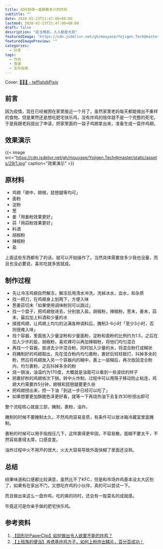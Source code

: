 ```yaml
---
title: 如何获得一盘酥脆多汁的炸鸡
subtitle: ""
date: 2020-02-23T21:47:00+08:00
lastmod: 2020-02-23T21:47:00+08:00
draft: false
description: "疫当情前，人人都是大厨"
featuredImage: "https://cdn.jsdelivr.net/gh/mouyase/Yojigen.Tech@master/static/assets/29/cover.jpg"
featuredImagePreview: ""
categories: 
  - 分享
tags: 
  - 炸鸡
  - 食谱
  - 生存指南
---
```


<!--more-->

Cover: [🚩🍔🚩 - teffish@Pixiv](https://www.pixiv.net/artworks/78838586)

## 前言

因为疫情，现在已经被困在家里接近一个月了，虽然家里老妈每天都能做出不重样的食物，但是果然还是想吃肥宅快乐鸡，没有炸鸡的陪伴就不是一个完整的死宅，于是我跟老妈提出了申请，把家里面的一袋子鸡翅拿出来，准备生成一盘炸鸡翅。

## 效果演示

{{< image src="https://cdn.jsdelivr.net/gh/mouyase/Yojigen.Tech@master/static/assets/29/1.jpg" caption="效果演示" >}}

## 原材料

 - 鸡翅「翅中，翅根，琵琶腿等均可」
 - 面粉
 - 淀粉
 - 葱
 - 姜「用姜粉效果更好」
 - 蒜「用蒜粉效果更好」
 - 料酒
 - 胡椒粉
 - 辣椒粉
 - 盐

 上面这些东西都有了的话，就可以开始操作了。当然具体需要放多少我也没量，而且也没必要说，喜欢吃就多放就成。

## 制作过程

 - 先让冷冻鸡翅自然解冻，解冻后用清水冲洗，洗掉冰水，血水，和杂质
 - 找一把刀，在鸡翅身上划两下，方便入味
 - 葱姜蒜切末「如果使用调味粉则可以跳过」
 - 找一个盘子，把鸡翅放进去，分别放入盐，胡椒粉，辣椒粉，葱末，姜末，蒜末，最后加上料酒和少量的水
 - 揉搓鸡翅，让鸡翅上均匀的沾满各种调料后，腌制3-6小时「至少3小时，否则很难入味」
 - 找个容器，里面放入少量淀粉和少量面粉，淀粉和面粉的比例约为1:5，之后在加入少许的盐，胡椒粉，喜欢辣可以再加辣椒粉，将他们均匀混合
 - 再找一个容器，放进去少许混合粉，同时加入少量的水，将混合粉打成糊状
 - 将腌制好的鸡翅取出，先在混合粉内均匀裹粉，裹好后轻轻敲打，抖掉多余的粉，然后将鸡翅放入另一个容器内的糊中，裹上一层糊后，再次放回混合粉内，均匀裹粉，之后抖掉多余的粉
 - 烧一锅油，油温约为170度，大概就是油面可以看到一些波纹的样子
 - 把裹好粉的鸡翅依次下锅，转中火炸制，过程中可以用筷子移动防止粘连，鸡翅大约需要炸5分钟，翅根和琵琶腿要更久些
 - 把鸡翅捞出来，控一下油「到这一步已经可以吃了」
 - 如果想要更加酥脆色泽更好看，就等一下再烧热油下去复炸30秒捞出即可


 整个流程核心就是三部，腌制，裹粉，油炸。
 
 腌制的时候不要腌制太久，不然鸡肉容易变质，有条件可以放冰箱冷藏室里面腌制。

 裹粉的时候可以用手指按压几下，这样裹得更牢固，不容易散。面糊不要太干，不然容易裹得太厚，口感变差。

 油炸过程中火不用开的很大，火太大容易导致外面快糊了里面还没熟。

 ## 总结

 结果味道和口感都比较满意，虽然比不了KFC，但是和市场炸鸡基本没太大区别了，如果有在家出不门，又想吃炸鸡的小伙伴，真的可以尝试一下。

 而且做出来这么一盘炸鸡，吃的爽的同时，还会有一股莫名的成就感。

 毕竟这可是你亲手做的肥宅快乐鸡。

 ## 参考资料

 1. [【回形针PaperClip】如何做出令人欲罢不能的炸鸡？](https://www.bilibili.com/video/av75783200)
 2. [【上班族的便当】肯德基炸鸡方子，如何上粉炸出鳞片，百分百成功！](https://www.bilibili.com/video/av19850595)